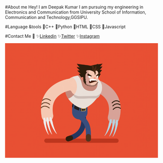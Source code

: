 #About me
Hey! I am Deepak Kumar I am pursuing my engineering in Electronics and Communication from University School of Information, Communication and Technology,GGSIPU.

#Language &tools
🌱C++
🌱Python
🌱HTML
🌱CSS
🌱Javascript

#Contact Me
💬
✨[Linkedin](https://www.linkedin.com/in/deepak-kumar-586198191/)
✨[Twitter](https://twitter.com/deepakjnv9555)
✨[Instagram](https://www.instagram.com/deepakkumar9555/)

![-](https://github.com/deepakkumar9555/https---github.com-deepakkumar9555-GITHUB/blob/master/image1.gif)
